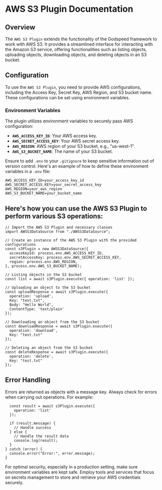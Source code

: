 # AWS S3 Plugin Documentation

## Overview

The `AWS S3 Plugin` extends the functionality of the Godspeed framework to work with AWS S3. It provides a streamlined interface for interacting with the Amazon S3 service, offering functionalities such as listing objects, uploading objects, downloading objects, and deleting objects in an S3 bucket.

## Configuration

To use the `AWS S3 Plugin`, you need to provide AWS configurations, including the Access Key, Secret Key, AWS Region, and S3 bucket name. These configurations can be set using environment variables.

### Environment Variables

The plugin utilizes environment variables to securely pass AWS configuration:

- **`AWS_ACCESS_KEY_ID`**: Your AWS access key.
- **`AWS_SECRET_ACCESS_KEY`**: Your AWS secret access key.
- **`AWS_REGION`**: AWS region of your S3 bucket, e.g., "us-west-1".
- **`AWS_S3_BUCKET_NAME`**: The name of your S3 bucket.

Ensure to add `.env` to your `.gitignore` to keep sensitive information out of version control. Here's an example of how to define these environment variables in a `.env` file:

```dotenv
AWS_ACCESS_KEY_ID=your_access_key_id
AWS_SECRET_ACCESS_KEY=your_secret_access_key
AWS_REGION=your_aws_region
AWS_S3_BUCKET_NAME=your_bucket_name

```

## Here's how you can use the AWS S3 Plugin to perform various S3 operations:

```
// Import the AWS S3 Plugin and necessary classes
import AWSS3DataSource from "./AWSS3DataSource";

// Create an instance of the AWS S3 Plugin with the provided configurations
const s3Plugin = new AWSS3DataSource({
  accessKeyId: process.env.AWS_ACCESS_KEY_ID,
  secretAccessKey: process.env.AWS_SECRET_ACCESS_KEY,
  region: process.env.AWS_REGION,
}, process.env.AWS_S3_BUCKET_NAME);

// Listing objects in the S3 bucket
const list = await s3Plugin.execute({ operation: 'list' });

// Uploading an object to the S3 bucket
const uploadResponse = await s3Plugin.execute({
  operation: 'upload',
  Key: "test.txt",
  Body: "Hello World",
  ContentType: 'text/plain'
});

// Downloading an object from the S3 bucket
const downloadResponse = await s3Plugin.execute({
  operation: 'download',
  Key: "test.txt"
});

// Deleting an object from the S3 bucket
const deleteResponse = await s3Plugin.execute({
  operation: 'delete',
  Key: "test.txt"
});

```

## Error Handling

Errors are returned as objects with a message key. Always check for errors when carrying out operations. For example:

```try {
  const result = await s3Plugin.execute({
    operation: 'list'
  });

  if (result.message) {
    // Handle success
  } else {
    // Handle the result data
    console.log(result);
  }
} catch (error) {
  console.error("Error:", error.message);
}
```

For optimal security, especially in a production setting, make sure environment variables are kept safe. Employ tools and services that focus on secrets management to store and retrieve your AWS credentials securely.
